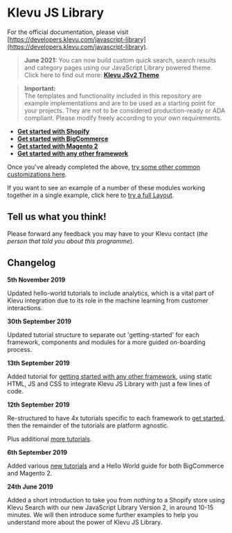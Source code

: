 # Klevu JS Library

For the official documentation, please visit [https://developers.klevu.com/javascript-library](https://developers.klevu.com/javascript-library).

> **June 2021:** You can now build custom quick search, search results and category pages using our JavaScript Library powered theme. Click here to find out more: **[Klevu JSv2 Theme](https://developers.klevu.com/javascript-library/integration/klevu-theme/)**

> **Important:**  
> The templates and functionality included in this repository are example implementations and are to be used as a starting point for your projects. They are not to be considered production-ready or ADA compliant. Please modify freely according to your own requirements.

- **[Get started with Shopify](/getting-started/1-hello-world/shopify)**
- **[Get started with BigCommerce](/getting-started/1-hello-world/bigcommerce)**
- **[Get started with Magento 2](/getting-started/1-hello-world/magento2)**
- **[Get started with any other framework](/getting-started/1-hello-world/custom)**

Once you've already completed the above,
[try some other common customizations here](/modules).

If you want to see an example of a number of these modules working together
in a single example, click here to [try a full Layout](/layout/layout-001).

## Tell us what you think!

Please forward any feedback you may have to your Klevu contact
(_the person that told you about this programme_).

## Changelog

**5th November 2019**

Updated hello-world tutorials to include analytics, which is a vital part
of Klevu integration due to its role in the machine learning from customer interactions.

**30th September 2019**

Updated tutorial structure to separate out 'getting-started' for each framework,
components and modules for a more guided on-boarding process.

**13th September 2019**

Added tutorial for [getting started with any other framework](/getting-started/1-hello-world/custom),
using static HTML, JS and CSS to integrate Klevu JS Library with just a few lines of code.

**12th September 2019**

Re-structured to have 4x tutorials specific to each framework to
[get started](/getting-started),
then the remainder of the tutorials are platform agnostic.

Plus additional [more tutorials](/modules).

**6th September 2019**

Added various [new tutorials](/modules) and a Hello World guide
for both BigCommerce and Magento 2.

**24th June 2019**

Added a short introduction to take you from _nothing_ to a Shopify store using
Klevu Search with our new JavaScript Library Version 2, in around 10-15 minutes.
We will then introduce some further examples to help you understand more about
the power of Klevu JS Library.
